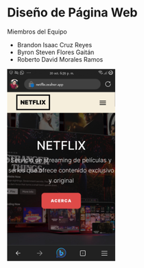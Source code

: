 # Diseño de Página Web

Miembros del Equipo

- Brandon Isaac Cruz Reyes
- Byron Steven Flores Gaitán
- Roberto David Morales Ramos

<img src="https://github.com/davld7/webpage-project/blob/main/images/screenshot.jpg?raw=true" alt="Screenshot" width="50%" />